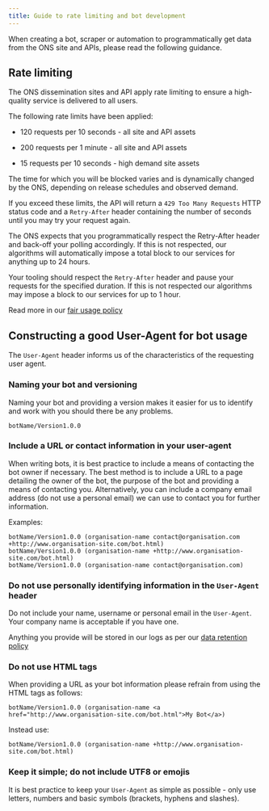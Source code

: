 ```yaml
---
title: Guide to rate limiting and bot development
---
```


When creating a bot, scraper or automation to programmatically get data from the ONS site and APIs, please read the following guidance.

## Rate limiting

The ONS dissemination sites and API apply rate limiting to ensure a high-quality service is delivered to all users.

The following rate limits have been applied:

* 120 requests per 10 seconds - all site and API assets

* 200 requests per 1 minute - all site and API assets

* 15 requests per 10 seconds - high demand site assets

The time for which you will be blocked varies and is dynamically changed by the ONS, depending on release schedules and observed demand.

If you exceed these limits, the API will return a `429 Too Many Requests` HTTP status code and a `Retry-After` header containing the number of seconds until you may try your request again.

The ONS expects that you programmatically respect the Retry-After header and back-off your polling accordingly. If this is not respected, our algorithms will automatically impose a total block to our services for anything up to 24 hours.

Your tooling should respect the `Retry-After` header and pause your requests for the specified duration. If this is not respected our algorithms may impose a block to our services for up to 1 hour.

Read more in our [fair usage policy](TODO)

## Constructing a good User-Agent for bot usage

The `User-Agent` header informs us of the characteristics of the requesting user agent.

### Naming your bot and versioning

Naming your bot and providing a version makes it easier for us to identify and work with you should there be any problems.

```text
botName/Version1.0.0
```

### Include a URL or contact information in your user-agent

When writing bots, it is best practice to include a means of contacting the bot owner if necessary. The best method is to include a URL to a page detailing the owner of the bot, the purpose of the bot and providing a means of contacting you. Alternatively, you can include a company email address (do not use a personal email) we can use to contact you for further information.

Examples:

```text
botName/Version1.0.0 (organisation-name contact@organisation.com +http://www.organisation-site.com/bot.html)
botName/Version1.0.0 (organisation-name +http://www.organisation-site.com/bot.html)
botName/Version1.0.0 (organisation-name contact@organisation.com)
```

### Do not use personally identifying information in the `User-Agent` header

Do not include your name, username or personal email in the `User-Agent`. Your company name is acceptable if you have one.

Anything you provide will be stored in our logs as per our [data retention policy](https://www.ons.gov.uk/aboutus/transparencyandgovernance/dataprotection/dataprotectionpolicy)

### Do not use HTML tags

When providing a URL as your bot information please refrain from using the HTML tags as follows:

```text
botName/Version1.0.0 (organisation-name <a href="http://www.organisation-site.com/bot.html">My Bot</a>)
```

Instead use:

```text
botName/Version1.0.0 (organisation-name +http://www.organisation-site.com/bot.html)
```

### Keep it simple; do not include UTF8 or emojis

It is best practice to keep your `User-Agent` as simple as possible - only use letters, numbers and basic symbols (brackets, hyphens and slashes).
